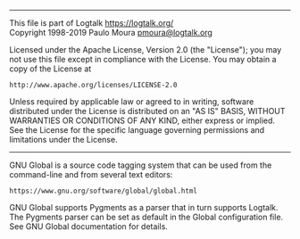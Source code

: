 ________________________________________________________________________

This file is part of Logtalk <https://logtalk.org/>  
Copyright 1998-2019 Paulo Moura <pmoura@logtalk.org>

Licensed under the Apache License, Version 2.0 (the "License");
you may not use this file except in compliance with the License.
You may obtain a copy of the License at

    http://www.apache.org/licenses/LICENSE-2.0

Unless required by applicable law or agreed to in writing, software
distributed under the License is distributed on an "AS IS" BASIS,
WITHOUT WARRANTIES OR CONDITIONS OF ANY KIND, either express or implied.
See the License for the specific language governing permissions and
limitations under the License.
________________________________________________________________________


GNU Global is a source code tagging system that can be used from the
command-line and from several text editors:

	https://www.gnu.org/software/global/global.html

GNU Global supports Pygments as a parser that in turn supports Logtalk.
The Pygments parser can be set as default in the Global configuration
file. See GNU Global documentation for details.
